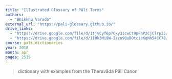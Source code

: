 ```yaml
---
title: "Illustrated Glossary of Pāli Terms"
authors:
  - "Bhikkhu Varado"
external_url: "https://pali-glossary.github.io/"
drive_links:
  - "https://drive.google.com/file/d/1tjvCyf6p7Cxy3icwCt9pFhP2CjClrp25/view?usp=drivesdk"
  - "https://drive.google.com/file/d/1I0k3Mi9W-Izzn9QuBOtcieKqNh54CC78/view?usp=drivesdk"
course: pali-dictionaries
year: 2018
month: apr
pages: 2515
---
```


> dictionary with examples from the Theravāda Pāli Canon
